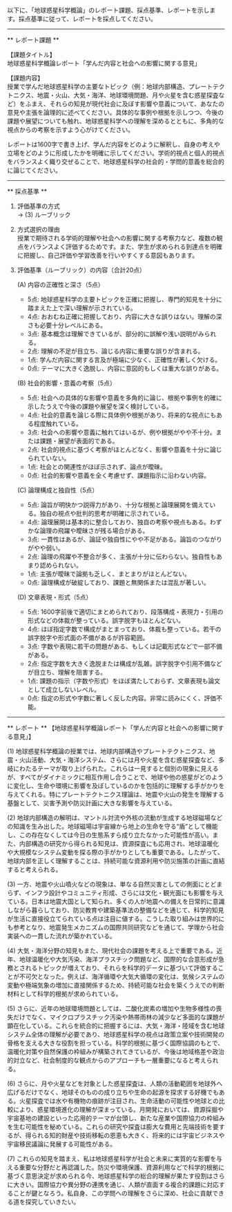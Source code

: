 以下に、「地球惑星科学概論」のレポート課題、採点基準、レポートを示します。採点基準に従って、レポートを採点してください。

---------------------------------------
** レポート課題 **

【課題タイトル】  
地球惑星科学概論レポート「学んだ内容と社会への影響に関する意見」

【課題内容】  
授業で学んだ地球惑星科学の主要なトピック（例：地球内部構造、プレートテクトニクス、地震・火山、大気・海洋、地球環境問題、月や火星を含む惑星探査など）をふまえ、それらの知見が現代社会に及ぼす影響や意義について、あなたの意見や主張を論理的に述べてください。具体的な事例や根拠を示しつつ、今後の課題や展望についても触れ、地球惑星科学への理解を深めるとともに、多角的な視点からの考察を示すよう心がけてください。

レポートは1600字で書き上げ、学んだ内容をどのように解釈し、自身の考えや立場をどのように形成したかを明確に示してください。学術的視点と個人的視点をバランスよく織り交ぜることで、地球惑星科学の社会的・学問的意義を総合的に論じてください。

---------------------------------------
** 採点基準 **

1. 評価基準の方式  
   → (3) ルーブリック

2. 方式選択の理由  
   授業で期待される学術的理解や社会への影響に関する考察力など、複数の観点をバランスよく評価するためです。また、学生が求められる到達点を明確に把握し、自己評価や学習改善を行いやすくする意図もあります。

3. 評価基準（ルーブリック）の内容（合計20点）  

   (A) 内容の正確性と深さ（5点）  
   - 5点: 地球惑星科学の主要トピックを正確に把握し、専門的知見を十分に踏まえた上で深い理解が示されている。  
   - 4点: おおむね正確に把握しており、内容に大きな誤りはない。理解の深さも必要十分レベルにある。  
   - 3点: 基本概念は理解できているが、部分的に誤解や浅い説明がみられる。  
   - 2点: 理解の不足が目立ち、論じる内容に重要な誤りが含まれる。  
   - 1点: 学んだ内容に関する言及が極端に少なく、正確性が著しく欠ける。  
   - 0点: テーマに大きく逸脱し、内容に意図的もしくは重大な誤りがある。

   (B) 社会的影響・意義の考察（5点）  
   - 5点: 社会への具体的な影響や意義を多角的に論じ、根拠や事例を的確に示したうえで今後の課題や展望を深く検討している。  
   - 4点: 社会的意義を論じる際に具体例や根拠があり、将来的な視点にもある程度触れている。  
   - 3点: 社会への影響や意義に触れてはいるが、例や根拠がやや不十分。または課題・展望が表面的である。  
   - 2点: 社会的視点に基づく考察がほとんどなく、影響や意義を十分に論じられていない。  
   - 1点: 社会との関連性がほぼ示されず、論点が曖昧。  
   - 0点: 社会的影響や意義を全く考慮せず、課題指示に沿わない内容。

   (C) 論理構成と独自性（5点）  
   - 5点: 論旨が明快かつ説得力があり、十分な根拠と論理展開を備えている。独自の視点や批判的思考が明確に示されている。  
   - 4点: 論理展開は基本的に整合しており、独自の考察や視点もある。わずかな論理の飛躍や曖昧さが残る場合がある。  
   - 3点: 一貫性はあるが、論証や独自性にやや不足がある。論旨のつながりがやや弱い。  
   - 2点: 論理の飛躍や不整合が多く、主張が十分に伝わらない。独自性もあまり認められない。  
   - 1点: 主張が曖昧で論拠も乏しく、まとまりがほとんどない。  
   - 0点: 論理構成が破綻しており、課題と無関係または混乱が著しい。

   (D) 文章表現・形式（5点）  
   - 5点: 1600字前後で適切にまとめられており、段落構成・表現力・引用の形式などの体裁が整っている。誤字脱字もほとんどない。  
   - 4点: ほぼ指定字数で構成がまとまっており、体裁も整っている。若干の誤字脱字や形式面の不備があるが許容範囲。  
   - 3点: 字数や表現に若干の問題がある、もしくは記載形式などで一部不備がある。  
   - 2点: 指定字数を大きく逸脱または構成が乱雑。誤字脱字や引用不備などが目立ち、理解を阻害する。  
   - 1点: 課題の指示（字数や形式）をほぼ満たしておらず、文章表現も論文として成立しないレベル。  
   - 0点: 指定の形式や字数に著しく反した内容。非常に読みにくく、評価不能。

---------------------------------------
** レポート **
【地球惑星科学概論レポート「学んだ内容と社会への影響に関する意見」】

(1) 地球惑星科学概論の授業では、地球内部構造やプレートテクトニクス、地震・火山活動、大気・海洋システム、さらには月や火星を含む惑星探査など、多岐にわたるテーマが取り上げられた。これらは一見すると個別の現象に見えるが、すべてがダイナミックに相互作用し合うことで、地球や他の惑星がどのように変化し、生命や環境に影響を及ぼしているのかを包括的に理解する手がかりを与えてくれる。特にプレートテクトニクス理論は、地震や火山の発生を理解する基盤として、災害予測や防災計画に大きな影響を与えている。

(2) 地球内部構造の解明は、マントル対流や外核の流動が生成する地球磁場などの知識を生み出した。地球磁場は宇宙線から地上の生命を守る“盾”として機能し、この存在なくしては今日の生態系すら成り立たなかった可能性が高い。また、内部構造の研究から得られる知見は、資源探査にも応用され、地球温暖化や大規模なシステム変動を探る際の手がかりとしても重要である。したがって、地球内部を正しく理解することは、持続可能な資源利用や防災施策の計画に直結すると考えられる。

(3) 一方、地震や火山噴火などの現象は、単なる自然災害としての側面にとどまらず、インフラ設計やコミュニティ形成、さらには文化・観光面にも影響を与えている。日本は地震大国として知られ、多くの人が地震への備えを日常的に意識しながら暮らしており、防災教育や建築基準法の整備などを通じて、科学的知見が生活に直接役立てられている点は注目に値する。こうした取り組みは世界的にも参考となり、地震発生メカニズムの国際共同研究などを通じて、学理から社会実装への一貫した流れが築かれている。

(4) 大気・海洋分野の知見もまた、現代社会の課題を考える上で重要である。近年、地球温暖化や大気汚染、海洋プラスチック問題など、国際的な合意形成が急務とされるトピックが増えており、それらを科学的データに基づいて評価することが不可欠となった。例えば、海洋循環や大気大循環の変化は、気候システムの変動や極端気象の増加に直接関係するため、持続可能な社会を築くうえでの判断材料として科学的根拠が求められている。

(5) さらに、近年の地球環境問題としては、二酸化炭素の増加や生物多様性の喪失だけでなく、マイクロプラスチック汚染や熱帯雨林の減少など多面的な課題が顕在化している。これらを統合的に把握するには、大気・海洋・陸域を含む地球システム全体の理解が必要であり、地球惑星科学の視点は政策立案や技術開発の骨格を支える大きな役割を担っている。科学的根拠に基づく国際協調のもとで、温暖化対策や自然保護の枠組みが構築されてきているが、今後は地域格差や政治的対立など、社会制度的な観点からのアプローチも一層重要になると考えられる。

(6) さらに、月や火星などを対象とした惑星探査は、人類の活動範囲を地球外へ広げるだけでなく、地球そのものの成り立ちや生命の起源を探求する好機でもある。火星探査では水や有機物の痕跡が注目され、生命活動の可能性や地球との比較により、惑星環境進化の理解が深まっている。月開発においては、資源採掘や宇宙基地の建設といった応用的テーマが台頭し、新たな産業や国際協力の枠組みを生む可能性を秘めている。これらの研究や探査は膨大な費用と先端技術を要するが、得られる知的財産や技術移転の恩恵も大きく、将来的には宇宙ビジネスや宇宙移民議論に発展する可能性がある。

(7) これらの知見を踏まえ、私は地球惑星科学が社会と未来に実質的な影響を与える重要な分野だと再認識した。防災や環境保護、資源利用などで科学的根拠に基づく意思決定が求められる今、地球惑星科学の総合的理解が果たす役割はさらに大きい。国際協力や異分野の連携を通じ、人類が直面する複合的課題に対応することが鍵となろう。私自身、この学問への理解をさらに深め、社会に貢献できる道を探究していきたい。

